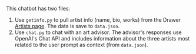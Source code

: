 This chatbot has two files:

1. Use `getinfo.py` to pull artist info (name, bio, works) from the Drawer [Artists page](https://drawer.nyc/artists/). The data is save to `data.json`.
2. Use `chat.py` to chat with an art advisor. The advisor's responses use OpenAI's Chat API and includes information about the three artists most related to the user prompt as context (from `data.json`).